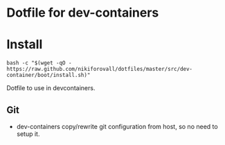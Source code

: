# Dotfile for dev-containers

# Install 

`bash -c "$(wget -qO - https://raw.github.com/nikiforovall/dotfiles/master/src/dev-container/boot/install.sh)"`

Dotfile to use in devcontainers.

## Git

* dev-containers copy/rewrite git configuration from host, so no need to setup it.
